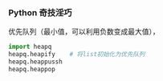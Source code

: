 

### Python 奇技淫巧
优先队列（最小值，可以利用负数变成最大值），
```python
import heapq
heapq.heapify    # 将list初始化为优先队列
heapq.heappussh
heapq.heappop
```


